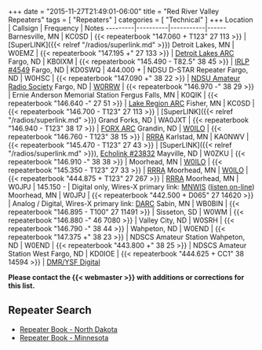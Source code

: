 +++
date = "2015-11-27T21:49:01-06:00"
title = "Red River Valley Repeaters"
tags = [ "Repeaters" ]
categories = [ "Technical" ]
+++
Location | Callsign | Frequency | Notes
---------|----------|-----------|------
Barnesville, MN | KC0SD | {{< repeaterbook  "147.060 + T123" 27 113 >}} | [SuperLINK]({{< relref "/radios/superlink.md" >}})
Detroit Lakes, MN | W0EMZ | {{< repeaterbook  "147.195 +" 27 133 >}} | [Detroit Lakes ARC](http://w0emz.com/)
Fargo, ND | KB0IXM | {{< repeaterbook  "145.490 - T82.5" 38 45 >}} | [IRLP #4549](http://status.irlp.net/index.php?PSTART=11&nodeid=4549)
Fargo, ND | KD0SWQ | 444.000 + | NDSU D-STAR Repeater
Fargo, ND | W0HSC | {{< repeaterbook  "147.090 +" 38 22 >}} | [NDSU Amateur Radio Society](http://www.w0hsc.org/)
Fargo, ND | [W0RRW](/sk/w0rrw) | {{< repeaterbook  "146.970 -" 38 29 >}} | Ernie Anderson Memorial Station
Fergus Falls, MN | K0QIK | {{< repeaterbook  "146.640 -" 27 51 >}} | [Lake Region ARC](https://lrarc.wordpress.com/)
Fisher, MN | KC0SD | {{< repeaterbook  "146.700 - T123" 27 113 >}} | [SuperLINK]({{< relref "/radios/superlink.md" >}})
Grand Forks, ND | WA0JXT | {{< repeaterbook  "146.940 - T123" 38 17 >}} | [FORX ARC](https://wa0jxt.org)
Grandin, ND | [W0ILO](/radios/) | {{< repeaterbook "146.760 - T123" 38 15 >}} | [RRRA](/)
Karlstad, MN | KA0NWV | {{< repeaterbook  "145.470 - T123" 27 43 >}} | [SuperLINK]({{< relref "/radios/superlink.md" >}}), [Echolink #23832](https://www.repeaterbook.com/repeaters/echolink/node_status.php?node=23832&type=search)
Mayville, ND | W0ZKU | {{< repeaterbook  "146.910 -" 38 38 >}} | 
Moorhead, MN | [W0ILO](/radios/) | {{< repeaterbook "145.350 - T123" 27 33 >}} | [RRRA](/)
Moorhead, MN | [W0ILO](/radios/) | {{< repeaterbook "444.875 + T123" 27 267 >}} | [RRRA](/)
Moorhead, MN | W0JPJ | 145.150 - | Digital only, Wires-X primary link: [MNWIS](https://mnwis.com) ([listen on-line](http://www.broadcastify.com/listen/feed/24449))
Moorhead, MN | W0JPJ | {{< repeaterbook "442.500 + D065" 27 14620 >}} | Analog / Digital, Wires-X primary link: [DARC](http://kd0ylg-darc.byethost8.com/open-forum/?i=1)
Sabin, MN | WB0BIN | {{< repeaterbook  "146.895 - T100" 27 11491 >}} | 
Sisseton, SD | W0WM | {{< repeaterbook  "146.880 -" 46 7080 >}} | 
Valley City, ND | W0SRH | {{< repeaterbook  "146.790 -" 38 44 >}} | 
Wahpeton, ND | W0END | {{< repeaterbook  "147.375 +" 38 23 >}} | NDSCS Amateur Station
Wahpeton, ND | W0END | {{< repeaterbook  "443.800 +" 38 25 >}} | NDSCS Amateur Station
West Fargo, ND | KD0IOE | {{< repeaterbook "444.625 + CC1" 38 14594 >}} | [DMR/YSF Digital](https://kd0ioe.com/repeater/)

<span class="genericon genericon-warning"></span>
**Please contact the {{< webmaster >}} with additions or corrections for
this list.**

## Repeater Search

* [Repeater Book - North Dakota](https://www.repeaterbook.com/repeaters/index.php?state_id=38)
* [Repeater Book - Minnesota](https://www.repeaterbook.com/repeaters/index.php?state_id=27)

